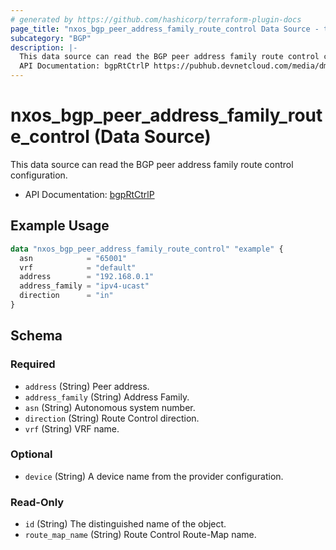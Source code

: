 ```yaml
---
# generated by https://github.com/hashicorp/terraform-plugin-docs
page_title: "nxos_bgp_peer_address_family_route_control Data Source - terraform-provider-nxos"
subcategory: "BGP"
description: |-
  This data source can read the BGP peer address family route control configuration.
  API Documentation: bgpRtCtrlP https://pubhub.devnetcloud.com/media/dme-docs-10-2-2/docs/Routing%20and%20Forwarding/bgp:RtCtrlP/
---
```


# nxos_bgp_peer_address_family_route_control (Data Source)

This data source can read the BGP peer address family route control configuration.

- API Documentation: [bgpRtCtrlP](https://pubhub.devnetcloud.com/media/dme-docs-10-2-2/docs/Routing%20and%20Forwarding/bgp:RtCtrlP/)

## Example Usage

```terraform
data "nxos_bgp_peer_address_family_route_control" "example" {
  asn            = "65001"
  vrf            = "default"
  address        = "192.168.0.1"
  address_family = "ipv4-ucast"
  direction      = "in"
}
```

<!-- schema generated by tfplugindocs -->
## Schema

### Required

- `address` (String) Peer address.
- `address_family` (String) Address Family.
- `asn` (String) Autonomous system number.
- `direction` (String) Route Control direction.
- `vrf` (String) VRF name.

### Optional

- `device` (String) A device name from the provider configuration.

### Read-Only

- `id` (String) The distinguished name of the object.
- `route_map_name` (String) Route Control Route-Map name.


